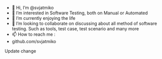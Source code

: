 - 👋 Hi, I’m @svjatmiko
- 👀 I’m interested in Software Testing, both on Manual or Automated
- 🌱 I’m currently enjoying the life
- 💞️ I’m looking to collaborate on discussing about all method of software testing. Such as tools, test case, test scenario and many more
- 📫 How to reach me : 
- github.com/svjatmiko

<!---
svjatmiko/svjatmiko is a ✨ special ✨ repository because its `README.md` (this file) appears on your GitHub profile.
You can click the Preview link to take a look at your changes.
--->
 Update change
